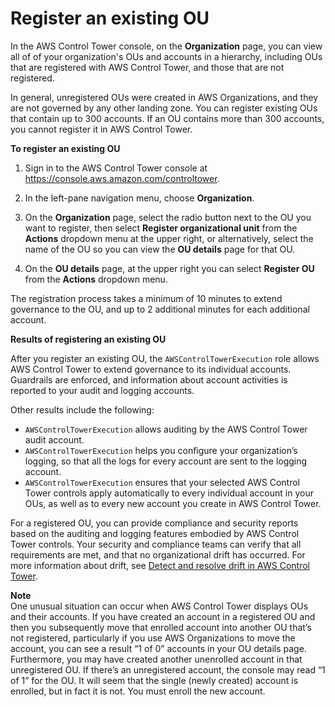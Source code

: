 # Register an existing OU<a name="how-to-register-existing-ou"></a>

In the AWS Control Tower console, on the **Organization** page, you can view all of of your organization's OUs and accounts in a hierarchy, including OUs that are registered with AWS Control Tower, and those that are not registered\.

In general, unregistered OUs were created in AWS Organizations, and they are not governed by any other landing zone\. You can register existing OUs that contain up to 300 accounts\. If an OU contains more than 300 accounts, you cannot register it in AWS Control Tower\.

**To register an existing OU**

1. Sign in to the AWS Control Tower console at [https://console\.aws\.amazon\.com/controltower](https://console.aws.amazon.com/controltower)\. 

1. In the left\-pane navigation menu, choose **Organization**\.

1. On the **Organization** page, select the radio button next to the OU you want to register, then select **Register organizational unit** from the **Actions** dropdown menu at the upper right, or alternatively, select the name of the OU so you can view the **OU details** page for that OU\.

1. On the **OU details** page, at the upper right you can select **Register OU** from the **Actions** dropdown menu\.

The registration process takes a minimum of 10 minutes to extend governance to the OU, and up to 2 additional minutes for each additional account\.

**Results of registering an existing OU**

After you register an existing OU, the `AWSControlTowerExecution` role allows AWS Control Tower to extend governance to its individual accounts\. Guardrails are enforced, and information about account activities is reported to your audit and logging accounts\.

Other results include the following:
+ `AWSControlTowerExecution` allows auditing by the AWS Control Tower audit account\.
+ `AWSControlTowerExecution` helps you configure your organization’s logging, so that all the logs for every account are sent to the logging account\.
+ `AWSControlTowerExecution` ensures that your selected AWS Control Tower controls apply automatically to every individual account in your OUs, as well as to every new account you create in AWS Control Tower\.

For a registered OU, you can provide compliance and security reports based on the auditing and logging features embodied by AWS Control Tower controls\. Your security and compliance teams can verify that all requirements are met, and that no organizational drift has occurred\. For more information about drift, see [Detect and resolve drift in AWS Control Tower](drift.md)\.

**Note**  
One unusual situation can occur when AWS Control Tower displays OUs and their accounts\. If you have created an account in a registered OU and then you subsequently move that enrolled account into another OU that’s not registered, particularly if you use AWS Organizations to move the account, you can see a result “1 of 0” accounts in your OU details page\. Furthermore, you may have created another unenrolled account in that unregistered OU\. If there’s an unregistered account, the console may read “1 of 1” for the OU\. It will seem that the single \(newly created\) account is enrolled, but in fact it is not\. You must enroll the new account\.